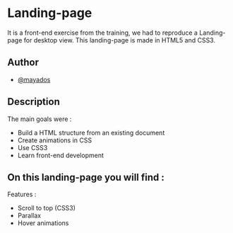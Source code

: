 # Landing-page

 It is a front-end exercise from the training, we had to reproduce a Landing-page for desktop view.
 This landing-page is made in HTML5 and CSS3.




## Author

- [@mayados](https://www.github.com/mayados)


## Description

The main goals were : 

- Build a HTML structure from an existing document
- Create animations in CSS
- Use CSS3
- Learn front-end development

On this landing-page you will find :
-

Features :
- Scroll to top (CSS3)
- Parallax
- Hover animations
